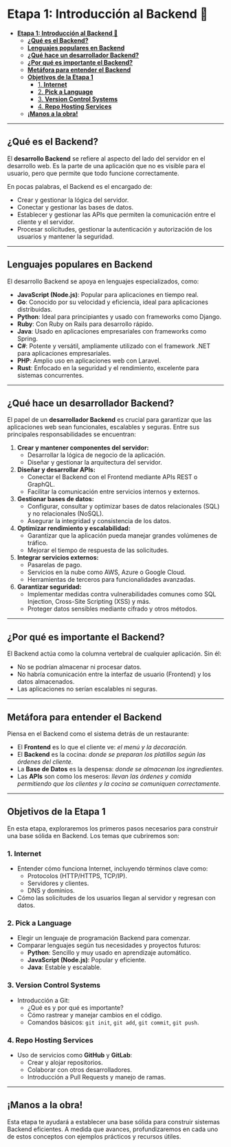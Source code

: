 # **Etapa 1: Introducción al Backend 🚀**

- [**Etapa 1: Introducción al Backend 🚀**](#etapa-1-introducción-al-backend-)
  - [**¿Qué es el Backend?**](#qué-es-el-backend)
  - [**Lenguajes populares en Backend**](#lenguajes-populares-en-backend)
  - [**¿Qué hace un desarrollador Backend?**](#qué-hace-un-desarrollador-backend)
  - [**¿Por qué es importante el Backend?**](#por-qué-es-importante-el-backend)
  - [**Metáfora para entender el Backend**](#metáfora-para-entender-el-backend)
  - [**Objetivos de la Etapa 1**](#objetivos-de-la-etapa-1)
    - [1. **Internet**](#1-internet)
    - [2. **Pick a Language**](#2-pick-a-language)
    - [3. **Version Control Systems**](#3-version-control-systems)
    - [4. **Repo Hosting Services**](#4-repo-hosting-services)
  - [**¡Manos a la obra!**](#manos-a-la-obra)


---

## **¿Qué es el Backend?**
El **desarrollo Backend** se refiere al aspecto del lado del servidor en el desarrollo web. Es la parte de una aplicación que no es visible para el usuario, pero que permite que todo funcione correctamente.

En pocas palabras, el Backend es el encargado de:
- Crear y gestionar la lógica del servidor.
- Conectar y gestionar las bases de datos.
- Establecer y gestionar las APIs que permiten la comunicación entre el cliente y el servidor.
- Procesar solicitudes, gestionar la autenticación y autorización de los usuarios y mantener la seguridad.

---

## **Lenguajes populares en Backend**
El desarrollo Backend se apoya en lenguajes especializados, como:
- **JavaScript (Node.js)**: Popular para aplicaciones en tiempo real.
- **Go**: Conocido por su velocidad y eficiencia, ideal para aplicaciones distribuidas.
- **Python**: Ideal para principiantes y usado con frameworks como Django.
- **Ruby**: Con Ruby on Rails para desarrollo rápido.
- **Java**: Usado en aplicaciones empresariales con frameworks como Spring.
- **C#**: Potente y versátil, ampliamente utilizado con el framework .NET para aplicaciones empresariales.
- **PHP**: Amplio uso en aplicaciones web con Laravel.
- **Rust**: Enfocado en la seguridad y el rendimiento, excelente para sistemas concurrentes.

---

## **¿Qué hace un desarrollador Backend?**
El papel de un **desarrollador Backend** es crucial para garantizar que las aplicaciones web sean funcionales, escalables y seguras. Entre sus principales responsabilidades se encuentran:
1. **Crear y mantener componentes del servidor:**
   - Desarrollar la lógica de negocio de la aplicación.
   - Diseñar y gestionar la arquitectura del servidor.
2. **Diseñar y desarrollar APIs:**
   - Conectar el Backend con el Frontend mediante APIs REST o GraphQL.
   - Facilitar la comunicación entre servicios internos y externos.
3. **Gestionar bases de datos:**
   - Configurar, consultar y optimizar bases de datos relacionales (SQL) y no relacionales (NoSQL).
   - Asegurar la integridad y consistencia de los datos.
4. **Optimizar rendimiento y escalabilidad:**
   - Garantizar que la aplicación pueda manejar grandes volúmenes de tráfico.
   - Mejorar el tiempo de respuesta de las solicitudes.
5. **Integrar servicios externos:**
   - Pasarelas de pago.
   - Servicios en la nube como AWS, Azure o Google Cloud.
   - Herramientas de terceros para funcionalidades avanzadas.
6. **Garantizar seguridad:**
   - Implementar medidas contra vulnerabilidades comunes como SQL Injection, Cross-Site Scripting (XSS) y más.
   - Proteger datos sensibles mediante cifrado y otros métodos.

---

## **¿Por qué es importante el Backend?**
El Backend actúa como la columna vertebral de cualquier aplicación. Sin él:
- No se podrían almacenar ni procesar datos.
- No habría comunicación entre la interfaz de usuario (Frontend) y los datos almacenados.
- Las aplicaciones no serían escalables ni seguras.

---

## **Metáfora para entender el Backend**
Piensa en el Backend como el sistema detrás de un restaurante:
- El **Frontend** es lo que el cliente ve: *el menú y la decoración.*
- El **Backend** es la cocina: *donde se preparan los platillos según las órdenes del cliente.*
- La **Base de Datos** es la despensa: *donde se almacenan los ingredientes.*
- Las **APIs** son como los meseros: *llevan las órdenes y comida permitiendo que los clientes y la cocina se comuniquen correctamente.*

---

## **Objetivos de la Etapa 1**
En esta etapa, exploraremos los primeros pasos necesarios para construir una base sólida en Backend. Los temas que cubriremos son:
### 1. **Internet**
   - Entender cómo funciona Internet, incluyendo términos clave como:
     - Protocolos (HTTP/HTTPS, TCP/IP).
     - Servidores y clientes.
     - DNS y dominios.
   - Cómo las solicitudes de los usuarios llegan al servidor y regresan con datos.

### 2. **Pick a Language**
   - Elegir un lenguaje de programación Backend para comenzar.
   - Comparar lenguajes según tus necesidades y proyectos futuros:
     - **Python**: Sencillo y muy usado en aprendizaje automático.
     - **JavaScript (Node.js)**: Popular y eficiente.
     - **Java**: Estable y escalable.

### 3. **Version Control Systems**
   - Introducción a Git:
     - ¿Qué es y por qué es importante?
     - Cómo rastrear y manejar cambios en el código.
     - Comandos básicos: `git init`, `git add`, `git commit`, `git push`.

### 4. **Repo Hosting Services**
   - Uso de servicios como **GitHub** y **GitLab**:
     - Crear y alojar repositorios.
     - Colaborar con otros desarrolladores.
     - Introducción a Pull Requests y manejo de ramas.

---

## **¡Manos a la obra!**
Esta etapa te ayudará a establecer una base sólida para construir sistemas Backend eficientes. A medida que avances, profundizaremos en cada uno de estos conceptos con ejemplos prácticos y recursos útiles.